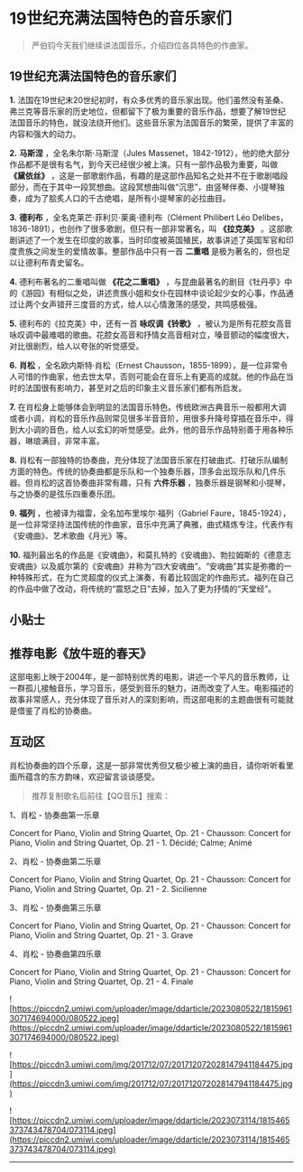 # 19世纪充满法国特色的音乐家们

> 严伯钧今天我们继续讲法国音乐，介绍四位各具特色的作曲家。

## 19世纪充满法国特色的音乐家们

 **1.** 法国在19世纪末20世纪初时，有众多优秀的音乐家出现。他们虽然没有圣桑、弗兰克等音乐家的历史地位，但都留下了极为重要的音乐作品，想要了解19世纪法国音乐的特色，就没法绕开他们。这些音乐家为法国音乐的繁荣，提供了丰富的内容和强大的动力。

 **2.**  **马斯涅** ，全名朱尔斯·马斯涅（Jules Massenet，1842-1912），他的绝大部分作品都不是很有名气，到今天已经很少被上演。只有一部作品极为重要，叫做 **《黛依丝》** ，这是一部歌剧作品，有趣的是这部作品知名之处并不在于歌剧唱段部分，而在于其中一段冥想曲。这段冥想曲叫做“沉思”，由竖琴伴奏、小提琴独奏，成为了脍炙人口的千古绝唱，是所有小提琴家的必拉曲目。

 **3.**  **德利布** ，全名克莱芒·菲利贝·莱奥·德利布（Clément Philibert Léo Delibes，1836-1891），也创作了很多歌剧，但只有一部非常著名，叫 **《拉克美》** 。这部歌剧讲述了一个发生在印度的故事，当时印度被英国殖民，故事讲述了英国军官和印度贵族之间发生的爱情故事。整部作品中只有一首 **二重唱** 是极为著名的，但也足以让德利布青史留名。

 **4.** 德利布著名的二重唱叫做 **《花之二重唱》** ，与昆曲最著名的剧目《牡丹亭》中的《游园》有相似之处，讲述贵族小姐和女仆在园林中谈论起少女的心事，作品通过让两个女声错开三度音的方式，给人以心情激荡的感受，共鸣感极强。

 **5.** 德利布的《拉克美》中，还有一首 **咏叹调《铃歌》** ，被认为是所有花腔女高音咏叹调中最难唱的歌曲。花腔女高音和抒情女高音相对立，嗓音颤动的幅度很大，对比很剧烈，给人以夸张的听觉感受。

 **6.**  **肖松** ，全名欧内斯特·肖松（Ernest Chausson，1855-1899），是一位非常令人可惜的作曲家，他去世太早，否则可能会在音乐上有更高的成就。他的作品在当时的法国很有影响力，甚至对之后的印象主义音乐家们都有所启发。

 **7.** 在肖松身上能够体会到明显的法国音乐特色。传统欧洲古典音乐一般都用大调或者小调，肖松的音乐作品则常见很多半音音阶，用很多升降号穿插在音乐中，得到大小调的音色，给人以玄幻的听觉感受。此外，他的音乐作品特别善于用各种乐器，琳琅满目，非常丰富。

 **8.** 肖松有一部独特的协奏曲，充分体现了法国音乐家在打破曲式、打破乐队编制方面的特色。传统的协奏曲都是乐队和一个独奏乐器，顶多会出现乐队和几件乐器。但肖松的这首协奏曲非常有趣，只有 **六件乐器** ，独奏乐器是钢琴和小提琴，与之协奏的是弦乐四重奏乐团。

 **9.**  **福列** ，也被译为福雷，全名加布里埃尔·福列（Gabriel Faure，1845-1924），是一位非常坚持法国传统的作曲家，音乐中充满了典雅，曲式精炼专注，代表作有《安魂曲》、艺术歌曲《月光》等。

 **10.** 福列最出名的作品是《安魂曲》，和莫扎特的《安魂曲》、勃拉姆斯的《德意志安魂曲》以及威尔第的《安魂曲》并称为“四大安魂曲”。“安魂曲”其实是弥撒的一种特殊形式，在为亡灵超度的仪式上演奏，有着比较固定的作曲形式。福列在自己的作品中做了改动，将传统的“震怒之日”去掉，加入了更为抒情的“天堂经”。

## 小贴士

## 推荐电影《放牛班的春天》

这部电影上映于2004年，是一部特别优秀的电影，讲述一个平凡的音乐教师，让一群孤儿接触音乐，学习音乐，感受到音乐的魅力，进而改变了人生。电影描述的故事非常感人，充分体现了音乐对人的深刻影响，而这部电影的主题曲很有可能就是借鉴了肖松的协奏曲。

## 互动区

肖松协奏曲的四个乐章，这是一部非常优秀但又极少被上演的曲目，请你听听看里面所蕴含的东方韵味，欢迎留言谈谈感受。

> 推荐复制歌名后前往【QQ音乐】搜索：

1、肖松 - 协奏曲第一乐章

Concert for Piano, Violin and String Quartet, Op. 21 - Chausson: Concert for Piano, Violin and String Quartet, Op. 21 - 1. Décidé; Calme; Animé

2、肖松 - 协奏曲第二乐章

Concert for Piano, Violin and String Quartet, Op. 21 - Chausson: Concert for Piano, Violin and String Quartet, Op. 21 - 2. Sicilienne

3、肖松 - 协奏曲第三乐章

Concert for Piano, Violin and String Quartet, Op. 21 - Chausson: Concert for Piano, Violin and String Quartet, Op. 21 - 3. Grave

4、肖松 - 协奏曲第四乐章

Concert for Piano, Violin and String Quartet, Op. 21 - Chausson: Concert for Piano, Violin and String Quartet, Op. 21 - 4. Finale

![https://piccdn2.umiwi.com/uploader/image/ddarticle/2023080522/1815961307174694000/080522.jpeg](https://piccdn2.umiwi.com/uploader/image/ddarticle/2023080522/1815961307174694000/080522.jpeg)

![https://piccdn3.umiwi.com/img/201712/07/201712072028147941184475.jpg](https://piccdn3.umiwi.com/img/201712/07/201712072028147941184475.jpg)

![https://piccdn2.umiwi.com/uploader/image/ddarticle/2023073114/1815465373743478704/073114.jpeg](https://piccdn2.umiwi.com/uploader/image/ddarticle/2023073114/1815465373743478704/073114.jpeg)

---
